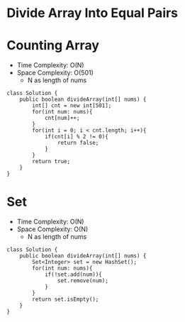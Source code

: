 # Divide Array Into Equal Pairs
# Counting Array
* Time Complexity: O(N)
* Space Complexity: O(501)
	* N as length of nums
```
class Solution {
    public boolean divideArray(int[] nums) {
        int[] cnt = new int[501];
        for(int num: nums){
            cnt[num]++;
        }
        for(int i = 0; i < cnt.length; i++){
            if(cnt[i] % 2 != 0){
                return false;
            }
        }
        return true;
    }
}
```
# Set
* Time Complexity: O(N)
* Space Complexity: O(N)
	* N as length of nums
```
class Solution {
    public boolean divideArray(int[] nums) {
        Set<Integer> set = new HashSet();
        for(int num: nums){
            if(!set.add(num)){
                set.remove(num);
            }
        }
        return set.isEmpty();
    }
}
```